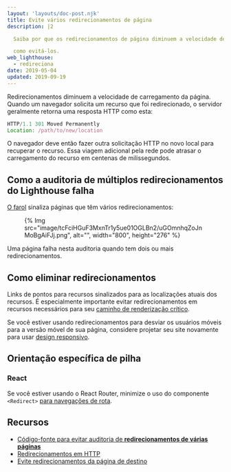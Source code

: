 ```yaml
---
layout: 'layouts/doc-post.njk'
title: Evite vários redirecionamentos de página
description: |2

  Saiba por que os redirecionamentos de página diminuem a velocidade de carregamento de sua página da web e

  como evitá-los.
web_lighthouse:
  - redireciona
date: 2019-05-04
updated: 2019-09-19
---
```


Redirecionamentos diminuem a velocidade de carregamento da página. Quando um navegador solicita um recurso que foi redirecionado, o servidor geralmente retorna uma resposta HTTP como esta:

```js
HTTP/1.1 301 Moved Permanently
Location: /path/to/new/location
```

O navegador deve então fazer outra solicitação HTTP no novo local para recuperar o recurso. Essa viagem adicional pela rede pode atrasar o carregamento do recurso em centenas de milissegundos.

## Como a auditoria de múltiplos redirecionamentos do Lighthouse falha

[O farol](https://developers.google.com/web/tools/lighthouse/) sinaliza páginas que têm vários redirecionamentos:

<figure>{% Img src="image/tcFciHGuF3MxnTr1y5ue01OGLBn2/uGOmnhqZoJnMoBgAiFJj.png", alt="", width="800", height="276" %}</figure>

Uma página falha nesta auditoria quando tem dois ou mais redirecionamentos.

## Como eliminar redirecionamentos

Links de pontos para recursos sinalizados para as localizações atuais dos recursos. É especialmente importante evitar redirecionamentos em recursos necessários para seu [caminho de renderização crítico](https://developers.google.com/web/fundamentals/performance/critical-rendering-path/).

Se você estiver usando redirecionamentos para desviar os usuários móveis para a versão móvel de sua página, considere projetar seu site novamente para usar [design responsivo](https://developers.google.com/web/fundamentals/design-and-ux/responsive/).

## Orientação específica de pilha

### React

Se você estiver usando o React Router, minimize o uso do componente `<Redirect>` [para navegações de rota](https://reacttraining.com/react-router/web/api/Redirect).

## Recursos

- [Código-fonte para evitar auditoria de **redirecionamentos de várias páginas**](https://github.com/GoogleChrome/lighthouse/blob/master/lighthouse-core/audits/redirects.js)
- [Redirecionamentos em HTTP](https://developer.mozilla.org/docs/Web/HTTP/Redirections)
- [Evite redirecionamentos da página de destino](https://developers.google.com/speed/docs/insights/AvoidRedirects)
